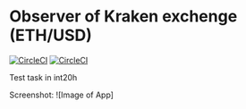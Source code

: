 # Observer of Kraken exchenge (ETH/USD)
[![CircleCI](https://circleci.com/gh/AlexeyZatsepin/CryptoObserver.svg?style=svg&circle-token=125a03b4521e05b030db36f98a8d6bb91efa4030)](https://circleci.com/gh/AlexeyZatsepin/CryptoObserver)
[![CircleCI](https://circleci.com/gh/AlexeyZatsepin/CryptoObserver.svg?style=shield&circle-token=125a03b4521e05b030db36f98a8d6bb91efa4030)](https://circleci.com/gh/AlexeyZatsepin/CryptoObserver)

Test task in int20h


Screenshot:
![Image of App]


